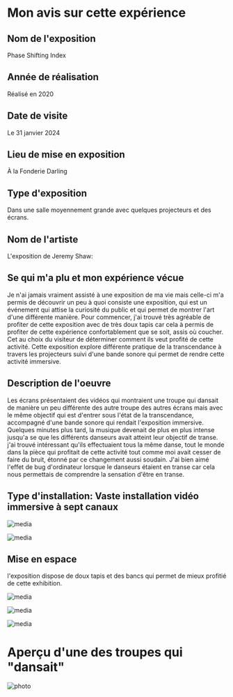 # Mon avis sur cette expérience

## Nom de l'exposition

 Phase Shifting Index


## Année de réalisation

Réalisé en 2020 


## Date de visite

 Le 31 janvier 2024 


## Lieu de mise en exposition
 
 À la Fonderie Darling 

 
 ## Type d'exposition
 
 Dans une salle moyennement grande avec quelques projecteurs et des écrans. 

 
 ## Nom de l'artiste

 L'exposition de Jeremy Shaw:

 ## Se qui m'a plu et mon expérience vécue
 
 Je n'ai jamais vraiment assisté à une 
exposition de ma vie mais celle-ci m'a permis de découvrir un peu à quoi consiste une exposition, qui est un événement qui attise la curiosité du public et qui permet de montrer l'art d'une différente manière. Pour commencer, j'ai trouvé très agréable de profiter de cette exposition avec de très doux tapis car cela à permis de profiter de cette expérience confortablement que se soit, assis où coucher. Cet au choix du visiteur de déterminer  comment ils veut profité de cette activité. Cette exposition explore  différente pratique de la transcendance à travers les projecteurs suivi d'une bande sonore qui permet de rendre cette activité immersive.

## Description de l'oeuvre

Les écrans présentaient des vidéos qui montraient une troupe qui dansait de manière un peu différente des autre troupe des autres écrans mais avec le même objectif qui est d'entrer sous l'état de la transcendance, accompagné d'une bande sonore qui rendait l'exposition immersive. Quelques minutes plus tard, la musique devenait de plus en plus intense jusqu'a se que les différents danseurs avait atteint leur objectif de transe. j'ai trouvé intéressant qu'ils effectuaient tous la même danse, tout le monde dans la pièce qui profitait de cette activité tout comme moi avait cesser de faire du bruit, étonné par ce changement aussi soudain. J'ai bien aimé l'effet de bug d'ordinateur lorsque le danseurs étaient en transe car cela nous permettais de comprendre la sensation d'être en transe.

## Type d'installation: Vaste installation vidéo immersive à sept canaux

![media](media/photo_JF_espace.jpeg)

![media](media/photo_JF_installation.JPG)

## Mise en espace

l'exposition dispose de doux tapis et des bancs qui permet de mieux profitié de cette exhibition.

![media](media/photo_JF_plan.jpeg)

![media](media/photo_JF_espace2.jpeg)

![media](media/photo_Jf_espace3.jpeg)



# Aperçu d'une des troupes qui "dansait"
![photo]()






